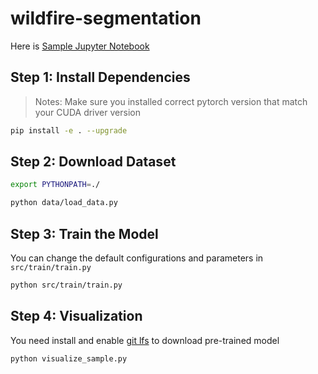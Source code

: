 # wildfire-segmentation

Here is [Sample Jupyter Notebook](train.ipynb)

## Step 1: Install Dependencies

> Notes: Make sure you installed correct pytorch version that match your CUDA driver version

```bash
pip install -e . --upgrade
```
## Step 2: Download Dataset

```bash
export PYTHONPATH=./

python data/load_data.py
```

## Step 3: Train the Model

You can change the default configurations and parameters in `src/train/train.py`

```bash
python src/train/train.py
```

## Step 4: Visualization

You need install and enable [git lfs](https://git-lfs.com/) to download pre-trained model

```bash
python visualize_sample.py
```

